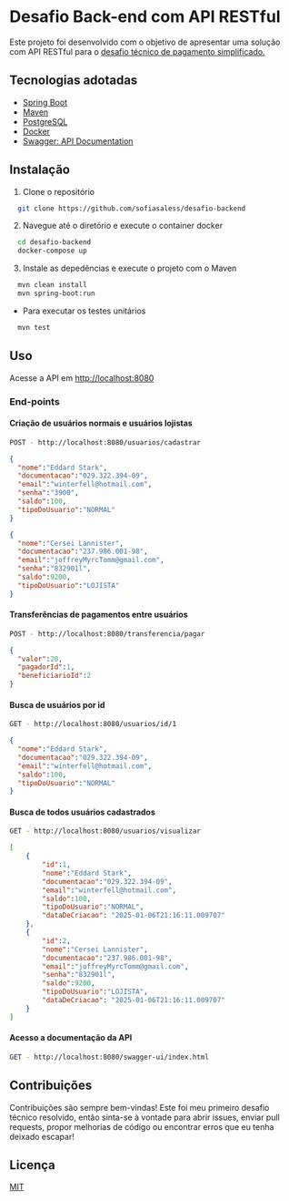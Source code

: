 
# Desafio Back-end com API RESTful

Este projeto foi desenvolvido com o objetivo de apresentar uma solução com API RESTful para o [desafio técnico de pagamento simplificado.](https://github.com/PicPay/picpay-desafio-backend)
## Tecnologias adotadas

- [Spring Boot](https://spring.io/projects/spring-boot)
- [Maven](https://maven.apache.org/)
- [PostgreSQL](https://www.postgresql.org/)
- [Docker](https://www.docker.com/)
- [Swagger: API Documentation](https://swagger.io/)


## Instalação

1. Clone o repositório
```bash
  git clone https://github.com/sofiasaless/desafio-backend
```

2. Navegue até o diretório e execute o container docker
```bash
  cd desafio-backend
  docker-compose up
```

3. Instale as depedências e execute o projeto com o Maven
```bash
  mvn clean install
  mvn spring-boot:run
```

- Para executar os testes unitários
```bash
  mvn test
```
## Uso

Acesse a API em [http://localhost:8080](http://localhost:8080)

### End-points

#### Criação de usuários normais e usuários lojistas

```bash
POST - http://localhost:8080/usuarios/cadastrar
```

```json
{
  "nome":"Eddard Stark",
  "documentacao":"029.322.394-09",
  "email":"winterfell@hotmail.com",
  "senha":"3900",
  "saldo":100,
  "tipoDoUsuario":"NORMAL"
}
```

```json
{
  "nome":"Cersei Lannister",
  "documentacao":"237.986.001-98",
  "email":"joffreyMyrcTomm@gmail.com",
  "senha":"832901l",
  "saldo":9200,
  "tipoDoUsuario":"LOJISTA"
}
```

#### Transferências de pagamentos entre usuários

```bash
POST - http://localhost:8080/transferencia/pagar
```

```json
{
  "valor":20,
  "pagadorId":1,
  "beneficiarioId":2
}
```

#### Busca de usuários por id

```bash
GET - http://localhost:8080/usuarios/id/1
```

```json
{
  "nome":"Eddard Stark",
  "documentacao":"029.322.394-09",
  "email":"winterfell@hotmail.com",
  "saldo":100,
  "tipoDoUsuario":"NORMAL"
}
```

#### Busca de todos usuários cadastrados

```bash
GET - http://localhost:8080/usuarios/visualizar
```

```json
[
    {   
        "id":1,
        "nome":"Eddard Stark",
        "documentacao":"029.322.394-09",
        "email":"winterfell@hotmail.com",
        "saldo":100,
        "tipoDoUsuario":"NORMAL",
        "dataDeCriacao": "2025-01-06T21:16:11.009707"
    },
    {
        "id":2,
        "nome":"Cersei Lannister",
        "documentacao":"237.986.001-98",
        "email":"joffreyMyrcTomm@gmail.com",
        "senha":"832901l",
        "saldo":9200,
        "tipoDoUsuario":"LOJISTA",
        "dataDeCriacao": "2025-01-06T21:16:11.009707"
    }
]
```

#### Acesso a documentação da API

```bash
GET - http://localhost:8080/swagger-ui/index.html
```
## Contribuições

Contribuições são sempre bem-vindas! Este foi meu primeiro desafio técnico resolvido, então sinta-se à vontade para abrir issues, enviar pull requests, propor melhorias de código ou encontrar erros que eu tenha deixado escapar!
## Licença

[MIT](https://choosealicense.com/licenses/mit/)

